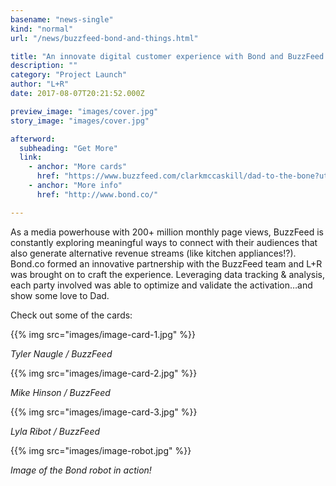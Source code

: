 ```yaml
---
basename: "news-single"
kind: "normal"
url: "/news/buzzfeed-bond-and-things.html"

title: "An innovate digital customer experience with Bond and BuzzFeed that mails your dad notes"
description: ""
category: "Project Launch"
author: "L+R"
date: 2017-08-07T20:21:52.000Z

preview_image: "images/cover.jpg"
story_image: "images/cover.jpg"

afterword:
  subheading: "Get More"
  link:
    - anchor: "More cards"
      href: "https://www.buzzfeed.com/clarkmccaskill/dad-to-the-bone?utm_term=.pg4NxQMo0#.kbezYV1Kj"
    - anchor: "More info"
      href: "http://www.bond.co/"

---
```


As a media powerhouse with 200+ million monthly page views, BuzzFeed is constantly exploring meaningful ways to connect with their audiences that also generate alternative revenue streams (like kitchen appliances!?). Bond.co formed an innovative partnership with the BuzzFeed team and L+R was brought on to craft the experience. Leveraging data tracking & analysis, each party involved was able to optimize and validate the activation…and show some love to Dad.

Check out some of the cards:

{{% img src="images/image-card-1.jpg" %}}

*Tyler Naugle / BuzzFeed*

{{% img src="images/image-card-2.jpg" %}}

*Mike Hinson / BuzzFeed*

{{% img src="images/image-card-3.jpg" %}}

*Lyla Ribot / BuzzFeed*

{{% img src="images/image-robot.jpg" %}}

*Image of the Bond robot in action!*
